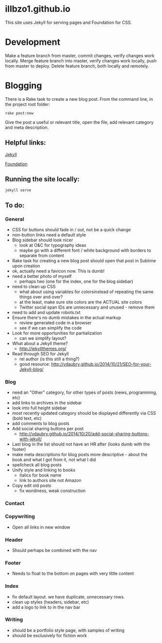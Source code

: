 # illbzo1.github.io
This site uses Jekyll for serving pages and Foundation for CSS.

# Development

Make a feature branch from master, commit changes, verify changes work locally.
Merge feature branch into master, verify changes work locally, push from master to deploy.
Delete feature branch, both locally and remotely.

# Blogging

There is a Rake task to create a new blog post. From the command line, in the project root folder:

    rake post:new

Give the post a useful or relevant title, open the file, add relevant category and meta description.

## Helpful links:

[Jekyll](http://jekyllrb.com/)

[Foundation](http://foundation.zurb.com/)

## Running the site locally:

    jekyll serve

## To do:

### General
  * CSS for buttons should fade in / out, not be a quick change
  * non-button links need a default style
  * Blog sidebar should look nicer
    - look at O&C for typography ideas
    - maybe go with a different font / white background with borders to separate from content
  * Rake task for creating a new blog post should open that post in Sublime upon creation
  * ok, actually need a favicon now. This is dumb!
  * need a better photo of myself
    - perhaps two (one for the index, one for the blog sidebar)
  * need to clean up CSS
    - what about using variables for colorsinstead of repeating the same things over and over?
    - at the least, make sure site colors are the ACTUAL site colors
    - Twitter social span IDs are unnecessary and unused - remove them
  * need to add and update robots.txt
  * Ensure there's no dumb mistakes in the actual markup
    - review generated code in a browser
    - see if we can simplify the code
  * Look for more opportunities for partialization
    - can we simplify layout?
  * What about a Jekyll theme?
    - http://jekyllthemes.org/
  * Read through SEO for Jekyll
    - rel author (is this still a thing?)
    - good resource: http://vdaubry.github.io/2014/10/21/SEO-for-your-Jekyll-blog/

### Blog
  * need an "Other" category, for other types of posts (news, programming, etc)
  * add links to archives in the sidebar
  * look into full height sidebar
  * most recently updated category should be displayed differently via CSS (bold text, etc)
  * add comments to blog posts
  * Add social sharing buttons per post
    - http://vdaubry.github.io/2014/10/20/add-social-sharing-buttons-with-jekyll/
  * Last blog in the list should not have an HR after (looks dumb with the footer)
  * make meta descriptions for blog posts more descriptive - about the book and what I got from it, not what I did
  * spellcheck all blog posts
  * Unify style and linking to books
    - italics for book name
    - link to authors site not Amazon
  * Copy edit old posts
    - fix wordiness, weak construction

### Contact

### Copywriting
  * Open all links in new window

### Header
  * Should perhaps be combined with the nav

### Footer
  * Needs to float to the bottom on pages with very little content

### Index
  * fix default layout. we have duplicate, unnecessary rows.
  * clean up styles (headers, sidebar, etc)
  * add a logo to link to in the nav bar

### Writing
  * should be a portfolio style page, with samples of writing
  * should be exclusively for fiction work